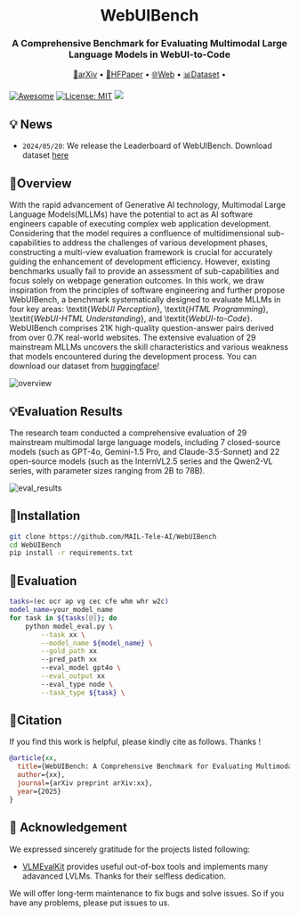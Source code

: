 <h1 align="center"> WebUIBench </h1>
<h3 align="center"> A Comprehensive Benchmark for Evaluating Multimodal Large Language Models in WebUI-to-Code </h3>

<p align="center">
  <a href="https://arxiv.org/abs/xx" target="_blank">📄arXiv</a> •
  <a href="https://huggingface.co/papers/xx" target="_blank">🤗HFPaper</a> •
  <a href="https://zjunlp.github.io/project/WorFBench/" target="_blank">🌐Web</a> •
  <a href="https://huggingface.co/collections/zjunlp/worfbench-66fc28b8ac1c8e2672192ea1" target="_blank">📊Dataset</a> •
</p>

[![Awesome](https://awesome.re/badge.svg)](https://github.com/zjunlp/WorFBench) 
[![License: MIT](https://img.shields.io/badge/License-MIT-green.svg)](https://opensource.org/licenses/MIT)
![](https://img.shields.io/github/last-commit/zjunlp/WorFBench?color=green) 

## 💡 News

- `2024/05/20`: We release the Leaderboard of WebUIBench. Download dataset [here](https://huggingface.co/datasets/xx)



## 🌟Overview

With the rapid advancement of Generative AI technology, Multimodal Large Language Models(MLLMs) have the potential to act as AI software engineers capable of executing complex web application development. Considering that the model requires a confluence of multidimensional sub-capabilities to address the challenges of various development phases, constructing a multi-view evaluation framework is crucial for accurately guiding the enhancement of  development efficiency. However, existing benchmarks usually fail to provide an assessment of sub-capabilities and focus solely on webpage generation outcomes. In this work, we draw inspiration from the principles of software engineering and further propose WebUIBench, a benchmark systematically designed to evaluate MLLMs in four key areas: \textit{*WebUI Perception*}, \textit{*HTML Programming*}, \textit{*WebUI-HTML Understanding*}, and \textit{*WebUI-to-Code*}. WebUIBench comprises 21K high-quality question-answer pairs derived from over 0.7K real-world websites. The extensive evaluation of 29 mainstream MLLMs uncovers the skill characteristics and various weakness that models encountered during the development process. You can download our dataset from [huggingface](https://huggingface.co/xx)!

![overview](assets/overview.PNG)

## 💡Evaluation Results

The research team conducted a comprehensive evaluation of 29 mainstream multimodal large language models, including 7 closed-source models (such as GPT-4o, Gemini-1.5 Pro, and Claude-3.5-Sonnet) and 22 open-source models (such as the InternVL2.5 series and the Qwen2-VL series, with parameter sizes ranging from 2B to 78B).

![eval_results](assets/eval_results.png)


## 🔧Installation

```bash
git clone https://github.com/MAIL-Tele-AI/WebUIBench
cd WebUIBench
pip install -r requirements.txt
```

## 🤔Evaluation

```bash
tasks=(ec ocr ap vg cec cfe whm whr w2c)
model_name=your_model_name
for task in ${tasks[@]}; do
    python model_eval.py \
        --task xx \
        --model_name ${model_name} \
        --gold_path xx
        --pred_path xx
        --eval_model gpt4o \
        --eval_output xx
        --eval_type node \
        --task_type ${task} \
```

## 🚩Citation

If you find this work is helpful, please kindly cite as follows. Thanks !

```bibtex
@article{xx,
  title={WebUIBench: A Comprehensive Benchmark for Evaluating Multimodal Large Language Models in WebUI-to-Code},
  author={xx},
  journal={arXiv preprint arXiv:xx},
  year={2025}
}
```

## 💐 Acknowledgement

We expressed sincerely gratitude for the projects listed following:

- [VLMEvalKit](https://github.com/open-compass/VLMEvalKit) provides useful out-of-box tools and implements many adavanced LVLMs. Thanks for their selfless dedication.

  

We will offer long-term maintenance to fix bugs and solve issues. So if you have any problems, please put issues to us. 





